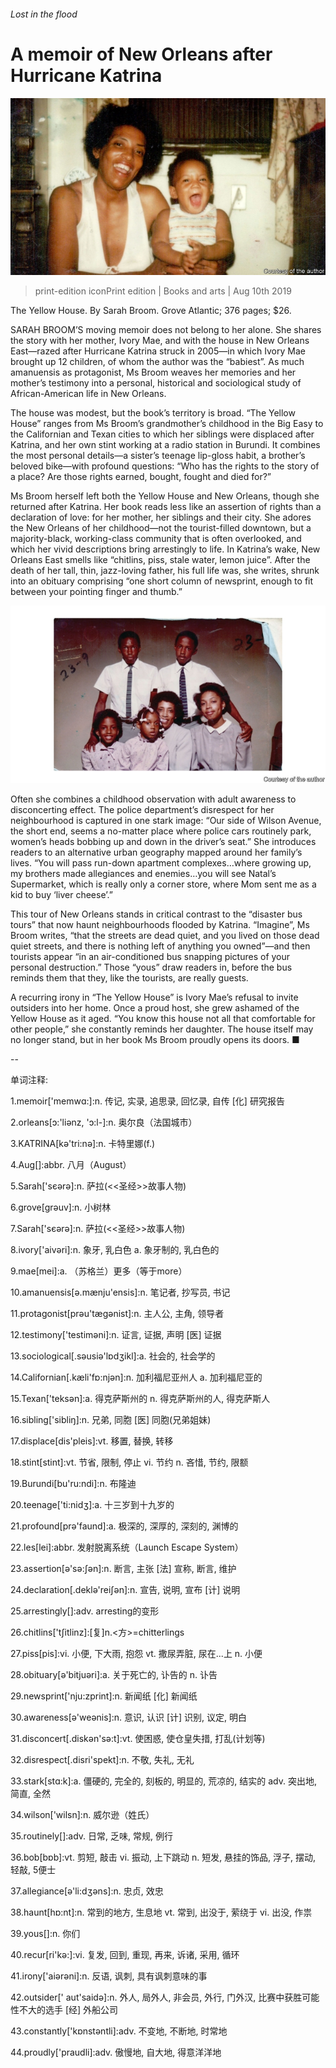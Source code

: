 ###### Lost in the flood

# A memoir of New Orleans after Hurricane Katrina 

![image](images/20190810_BKP509.jpg) 

> print-edition iconPrint edition | Books and arts | Aug 10th 2019 

The Yellow House. By Sarah Broom. Grove Atlantic; 376 pages; $26. 

SARAH BROOM’S moving memoir does not belong to her alone. She shares the story with her mother, Ivory Mae, and with the house in New Orleans East—razed after Hurricane Katrina struck in 2005—in which Ivory Mae brought up 12 children, of whom the author was the “babiest”. As much amanuensis as protagonist, Ms Broom weaves her memories and her mother’s testimony into a personal, historical and sociological study of African-American life in New Orleans. 

The house was modest, but the book’s territory is broad. “The Yellow House” ranges from Ms Broom’s grandmother’s childhood in the Big Easy to the Californian and Texan cities to which her siblings were displaced after Katrina, and her own stint working at a radio station in Burundi. It combines the most personal details—a sister’s teenage lip-gloss habit, a brother’s beloved bike—with profound questions: “Who has the rights to the story of a place? Are those rights earned, bought, fought and died for?” 

Ms Broom herself left both the Yellow House and New Orleans, though she returned after Katrina. Her book reads less like an assertion of rights than a declaration of love: for her mother, her siblings and their city. She adores the New Orleans of her childhood—not the tourist-filled downtown, but a majority-black, working-class community that is often overlooked, and which her vivid descriptions bring arrestingly to life. In Katrina’s wake, New Orleans East smells like “chitlins, piss, stale water, lemon juice”. After the death of her tall, thin, jazz-loving father, his full life was, she writes, shrunk into an obituary comprising “one short column of newsprint, enough to fit between your pointing finger and thumb.” 

![image](images/20190810_BKP510.jpg) 

Often she combines a childhood observation with adult awareness to disconcerting effect. The police department’s disrespect for her neighbourhood is captured in one stark image: “Our side of Wilson Avenue, the short end, seems a no-matter place where police cars routinely park, women’s heads bobbing up and down in the driver’s seat.” She introduces readers to an alternative urban geography mapped around her family’s lives. “You will pass run-down apartment complexes…where growing up, my brothers made allegiances and enemies…you will see Natal’s Supermarket, which is really only a corner store, where Mom sent me as a kid to buy ‘liver cheese’.” 

This tour of New Orleans stands in critical contrast to the “disaster bus tours” that now haunt neighbourhoods flooded by Katrina. “Imagine”, Ms Broom writes, “that the streets are dead quiet, and you lived on those dead quiet streets, and there is nothing left of anything you owned”—and then tourists appear “in an air-conditioned bus snapping pictures of your personal destruction.” Those “yous” draw readers in, before the bus reminds them that they, like the tourists, are really guests. 

A recurring irony in “The Yellow House” is Ivory Mae’s refusal to invite outsiders into her home. Once a proud host, she grew ashamed of the Yellow House as it aged. “You know this house not all that comfortable for other people,” she constantly reminds her daughter. The house itself may no longer stand, but in her book Ms Broom proudly opens its doors. ■ 

-- 

 单词注释:

1.memoir['memwɑ:]:n. 传记, 实录, 追思录, 回忆录, 自传 [化] 研究报告 

2.orleans[ɔ:'liәnz, 'ɔ:l-]:n. 奥尔良（法国城市） 

3.KATRINA[kә'tri:nә]:n. 卡特里娜(f.) 

4.Aug[]:abbr. 八月（August） 

5.Sarah['sєәrә]:n. 萨拉(<<圣经>>故事人物) 

6.grove[grәuv]:n. 小树林 

7.Sarah['sєәrә]:n. 萨拉(<<圣经>>故事人物) 

8.ivory['aivәri]:n. 象牙, 乳白色 a. 象牙制的, 乳白色的 

9.mae[mei]:a. （苏格兰）更多（等于more） 

10.amanuensis[ә.mænju'ensis]:n. 笔记者, 抄写员, 书记 

11.protagonist[prәu'tægәnist]:n. 主人公, 主角, 领导者 

12.testimony['testimәni]:n. 证言, 证据, 声明 [医] 证据 

13.sociological[.sәusiә'lɒdʒikl]:a. 社会的, 社会学的 

14.Californian[.kæli'fɒ:njәn]:n. 加利福尼亚州人 a. 加利福尼亚的 

15.Texan['teksәn]:a. 得克萨斯州的 n. 得克萨斯州的人, 得克萨斯人 

16.sibling['sibliŋ]:n. 兄弟, 同胞 [医] 同胞(兄弟姐妹) 

17.displace[dis'pleis]:vt. 移置, 替换, 转移 

18.stint[stint]:vt. 节省, 限制, 停止 vi. 节约 n. 吝惜, 节约, 限额 

19.Burundi[bu'ru:ndi]:n. 布隆迪 

20.teenage['ti:nidʒ]:a. 十三岁到十九岁的 

21.profound[prә'faund]:a. 极深的, 深厚的, 深刻的, 渊博的 

22.les[lei]:abbr. 发射脱离系统（Launch Escape System） 

23.assertion[ә'sә:ʃәn]:n. 断言, 主张 [法] 宣称, 断言, 维护 

24.declaration[.deklә'reiʃәn]:n. 宣告, 说明, 宣布 [计] 说明 

25.arrestingly[]:adv. arresting的变形 

26.chitlins['tʃitlinz]:[复]n.<方>=chitterlings 

27.piss[pis]:vi. 小便, 下大雨, 抱怨 vt. 撒尿弄脏, 尿在...上 n. 小便 

28.obituary[ә'bitjuәri]:a. 关于死亡的, 讣告的 n. 讣告 

29.newsprint['nju:zprint]:n. 新闻纸 [化] 新闻纸 

30.awareness[ә'weәnis]:n. 意识, 认识 [计] 识别, 议定, 明白 

31.disconcert[.diskәn'sә:t]:vt. 使困惑, 使仓皇失措, 打乱(计划等) 

32.disrespect[.disri'spekt]:n. 不敬, 失礼, 无礼 

33.stark[stɑ:k]:a. 僵硬的, 完全的, 刻板的, 明显的, 荒凉的, 结实的 adv. 突出地, 简直, 全然 

34.wilson['wilsn]:n. 威尔逊（姓氏） 

35.routinely[]:adv. 日常, 乏味, 常规, 例行 

36.bob[bɒb]:vt. 剪短, 敲击 vi. 振动, 上下跳动 n. 短发, 悬挂的饰品, 浮子, 摆动, 轻敲, 5便士 

37.allegiance[ә'li:dʒәns]:n. 忠贞, 效忠 

38.haunt[hɒ:nt]:n. 常到的地方, 生息地 vt. 常到, 出没于, 萦绕于 vi. 出没, 作祟 

39.yous[]:n. 你们 

40.recur[ri'kә:]:vi. 复发, 回到, 重现, 再来, 诉诸, 采用, 循环 

41.irony['aiәrәni]:n. 反语, 讽刺, 具有讽刺意味的事 

42.outsider[' aut'saidә]:n. 外人, 局外人, 非会员, 外行, 门外汉, 比赛中获胜可能性不大的选手 [经] 外船公司 

43.constantly['kɒnstәntli]:adv. 不变地, 不断地, 时常地 

44.proudly['praudli]:adv. 傲慢地, 自大地, 得意洋洋地 


